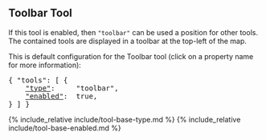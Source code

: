 ## Toolbar Tool

If this tool is enabled, then `"toolbar"` can be used a position for other tools.
The contained tools are displayed in a toolbar at the top-left of the map.

This is default configuration for the Toolbar tool (click on a property name for more information):
<pre>
{ "tools": [ {
    <a href="#type-property"        >"type"</a>:     "toolbar",
    <a href="#enabled-property"     >"enabled"</a>:  true,
} ] }
</pre>

{% include_relative include/tool-base-type.md %}
{% include_relative include/tool-base-enabled.md %}
